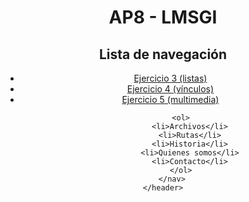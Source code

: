 <!DOCTYPE html>
<html lang="es">
<head>
	<meta charset="UTF-8">
	<meta name="viewport" content="width=device-width, initial-scale=1.0">
	<title>Índice</title>
</head>

<body>
	<header>
		<h1>AP8 - LMSGI</h1>
		<h2>Lista de navegación</h2>
		<!-- 4 tipos de enlaces principales -->
		<nav>
			<ul>
				<!-- Enlace a una página externa -->
				<li><a href="AP8-ejercicio3">Ejercicio 3 (listas)</a></li>
				<!-- Enlace a una página externa en otra ventana/pestaña-->
				<li><a target="_blak" href= "AP8-ejercicio4">Ejercicio 4 (vínculos)</a></li>
				<!-- A un punto inferior de la página actual-->
				<li><a href="AP8-ejercicio5">Ejercicio 5 (multimedia)</a></li>
			</ul>

			<ol>
				<li>Archivos</li>
				<li>Rutas</li>
				<li>Historia</li>
				<li>Quienes somos</li>
				<li>Contacto</li>
			</ol>
		</nav>
	</header>

</body>

</html>
